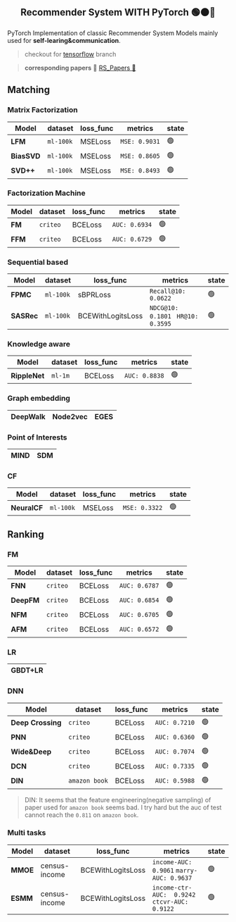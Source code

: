 <h2 align="center">Recommender System WITH PyTorch 🟢🟠🔴 </h2>

PyTorch Implementation of classic Recommender System Models mainly used for **self-learing&communication**.

> checkout for [tensorflow](https://github.com/nbsps/RS-Models/tree/tensorflow) branch

> **corresponding papers** 🚀 [RS_Papers 📖](https://github.com/nbsps/RS_CA_Papers)

## Matching

### Matrix Factorization

| Model       | dataset   | loss_func | metrics       | state |
| ----------- | --------- | --------- | ------------- | ----- |
| **LFM**     | `ml-100k` | MSELoss   | `MSE: 0.9031` | 🟢     |
| **BiasSVD** | `ml-100k` | MSELoss   | `MSE: 0.8605` | 🟢     |
| **SVD++**   | `ml-100k` | MSELoss   | `MSE: 0.8493` | 🟢     |

### Factorization Machine

| Model   | dataset  | loss_func | metrics       | state |
| ------- | -------- | --------- | ------------- | ----- |
| **FM**  | `criteo` | BCELoss   | `AUC: 0.6934` | 🟢     |
| **FFM** | `criteo` | BCELoss   | `AUC: 0.6729` | 🟢     |

### Sequential based

| Model      | dataset   | loss_func         | metrics                            | state |
| ---------- | --------- | ----------------- | ---------------------------------- | ----- |
| **FPMC**   | `ml-100k` | sBPRLoss          | `Recall@10: 0.0622`                | 🟢     |
| **SASRec** | `ml-100k` | BCEWithLogitsLoss | `NDCG@10: 0.1801` ` HR@10: 0.3595` | 🟢     |

### Knowledge aware

| Model         | dataset | loss_func            | metrics       | state |
| ------------- | ------- | -------------------- | ------------- | ----- |
| **RippleNet** | `ml-1m` | BCELoss              | `AUC: 0.8838` | 🟢     |

### Graph embedding

| DeepWalk | Node2vec | EGES |
| -------- | -------- | ---- |

### Point of Interests

| MIND | SDM  |
| ---- | ---- |

### CF

| Model        | dataset   | loss_func | metrics       | state |
| ------------ | --------- | --------- | ------------- | ----- |
| **NeuralCF** | `ml-100k` | MSELoss   | `MSE: 0.3322` | 🟢     |

## Ranking

### FM

| Model      | dataset  | loss_func | metrics       | state |
| ---------- | -------- | --------- | ------------- | ----- |
| **FNN**    | `criteo` | BCELoss   | `AUC: 0.6787` | 🟢     |
| **DeepFM** | `criteo` | BCELoss   | `AUC: 0.6854` | 🟢     |
| **NFM**    | `criteo` | BCELoss   | `AUC: 0.6705` | 🟢     |
| **AFM**    | `criteo` | BCELoss   | `AUC: 0.6572` | 🟢     |

### LR

| GBDT+LR |
| ------- |

### DNN

| Model             | dataset       | loss_func | metrics       | state |
| ----------------- | ------------- | --------- | ------------- | ----- |
| **Deep Crossing** | `criteo`      | BCELoss   | `AUC: 0.7210` | 🟢     |
| **PNN**           | `criteo`      | BCELoss   | `AUC: 0.6360` | 🟢     |
| **Wide&Deep**     | `criteo`      | BCELoss   | `AUC: 0.7074` | 🟢     |
| **DCN**           | `criteo`      | BCELoss   | `AUC: 0.7335` | 🟢     |
| **DIN**           | `amazon book` | BCELoss   | `AUC: 0.5988` | 🟢     |

> DIN: It seems that the feature engineering(negative sampling) of paper used for `amazon book` seems bad. I try hard but the auc of test cannot reach the `0.811` on `amazon book`.

### Multi tasks

| Model    | dataset       | loss_func         | metrics                                       | state |
| -------- | ------------- | ----------------- | --------------------------------------------- | ----- |
| **MMOE** | census-income | BCEWithLogitsLoss | `income-AUC: 0.9061` `marry-AUC: 0.9637`      | 🟢     |
| **ESMM** | census-income | BCEWithLogitsLoss | `income-ctr-AUC:  0.9242` `ctcvr-AUC: 0.9122` | 🟢     |



